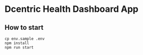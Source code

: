 # Dcentric Health Dashboard App

## How to start
```
cp env.sample .env
npm install
npm run start
```